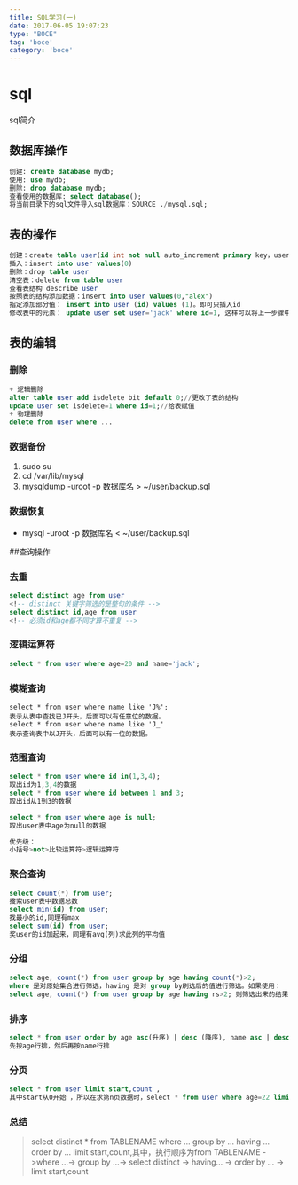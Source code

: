 ```yaml
---
title: SQL学习(一)
date: 2017-06-05 19:07:23
type: "BOCE"
tag: 'boce'
category: 'boce'
---
```

# sql
sql简介
## 数据库操作
```sql
创建: create database mydb;
使用: use mydb;
删除: drop database mydb;
查看使用的数据库: select database();
将当前目录下的sql文件导入sql数据库：SOURCE ./mysql.sql;
```
## 表的操作
```sql
创建：create table user(id int not null auto_increment primary key，user varchar(20));
插入：insert into user values(0)
删除：drop table user
清空表：delete from table user
查看表结构 describe user
按照表的结构添加数据：insert into user values(0,"alex")
指定添加部分值： insert into user (id) values (1)。即可只插入id
修改表中的元素： update user set user='jack' where id=1, 这样可以将上一步骤中的user设置为jack

```
## 表的编辑
### 删除
```sql
+ 逻辑删除
alter table user add isdelete bit default 0;//更改了表的结构
update user set isdelete=1 where id=1;//给表赋值
+ 物理删除
delete from user where ...
```
### 数据备份
1. sudo su
2. cd /var/lib/mysql
3. mysqldump -uroot -p 数据库名 > ~/user/backup.sql

### 数据恢复
+ mysql -uroot -p 数据库名 < ~/user/backup.sql

##查询操作
### 去重
```sql
select distinct age from user
<!-- distinct 关键字筛选的是整句的条件 -->
select distinct id,age from user
<!-- 必须id和age都不同才算不重复 -->
```
### 逻辑运算符
```sql
select * from user where age=20 and name='jack';
```
### 模糊查询
```
select * from user where name like 'J%';
表示从表中查找已J开头，后面可以有任意位的数据。
select * from user where name like 'J_'
表示查询表中以J开头，后面可以有一位的数据。
```
### 范围查询
```sql
select * from user where id in(1,3,4);
取出id为1,3,4的数据
select * from user where id between 1 and 3;
取出id从1到3的数据

select * from user where age is null;
取出user表中age为null的数据

优先级：
小括号>not>比较运算符>逻辑运算符
```
### 聚合查询
```sql
select count(*) from user;
搜索user表中数据总数
select min(id) from user;
找最小的id,同理有max
select sum(id) from user;
奖user的id加起来，同理有avg(列)求此列的平均值
```
### 分组
```sql
select age, count(*) from user group by age having count(*)>2;
where 是对原始集合进行筛选，having 是对 group by刷选后的值进行筛选。如果使用：
select age, count(*) from user group by age having rs>2; 则筛选出来的结果第二列名为rs
```

### 排序
```sql
select * from user order by age asc(升序) | desc (降序), name asc | desc
先按age行排，然后再按name行排
```

### 分页
```sql
select * from user limit start,count ,
其中start从0开始 ，所以在求第n页数据时，select * from user where age=22 limit (n-1)*m,m
```
### 总结
> select distinct * from TABLENAME where ... group by ... having ... order by ... limit start,count,其中，执行顺序为from TABLENAME ->where ...-> group by ...-> select distinct -> having... -> order by ... -> limit start,count

